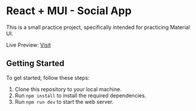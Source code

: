 # React + MUI - Social App

This is a small practice project, specifically intended for practicing Material UI.

Live Preview: [Visit](https://react-mui-social-app.vercel.app/)

## Getting Started

To get started, follow these steps:

1. Clone this repository to your local machine.
2. Run `npm install` to install the required dependencies.
3. Run `npm run dev` to start the web server.